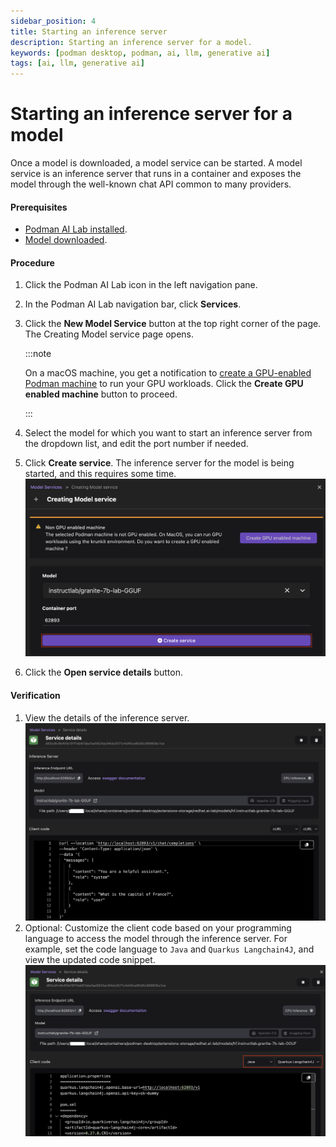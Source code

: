 ```yaml
---
sidebar_position: 4
title: Starting an inference server
description: Starting an inference server for a model.
keywords: [podman desktop, podman, ai, llm, generative ai]
tags: [ai, llm, generative ai]
---
```


# Starting an inference server for a model

Once a model is downloaded, a model service can be started. A model service is an inference server that runs in a container and exposes the model through the well-known chat API common to many providers.

#### Prerequisites

- [Podman AI Lab installed](/docs/ai-lab/installing).
- [Model downloaded](/docs/ai-lab/download-model).

#### Procedure

1. Click the Podman AI Lab icon in the left navigation pane.
1. In the Podman AI Lab navigation bar, click **Services**.
1. Click the **New Model Service** button at the top right corner of the page. The Creating Model service page opens.

   :::note

   On a macOS machine, you get a notification to [create a GPU-enabled Podman machine](/docs/podman/creating-a-podman-machine) to run your GPU workloads. Click the **Create GPU enabled machine** button to proceed.

   :::

1. Select the model for which you want to start an inference server from the dropdown list, and edit the port number if needed.
1. Click **Create service**. The inference server for the model is being started, and this requires some time.
   ![create a service](img/creating-a-service.png)

1. Click the **Open service details** button.

#### Verification

1. View the details of the inference server.
   ![inference server details](img/inference-server-curl.png)
1. Optional: Customize the client code based on your programming language to access the model through the inference server. For example, set the code language to `Java` and `Quarkus Langchain4J`, and view the updated code snippet.
   ![inference server details for Quarkus](img/inference-server-quarkus.png)
